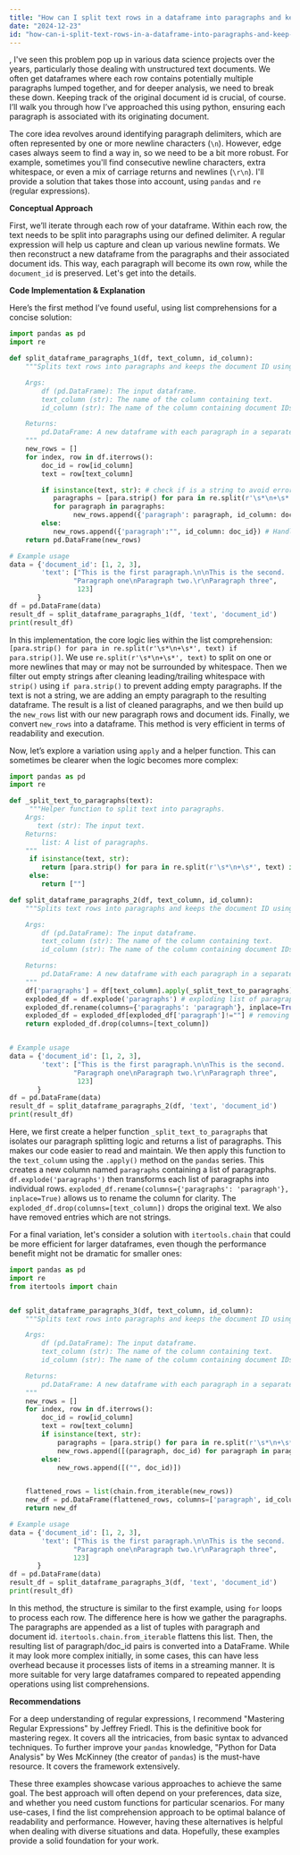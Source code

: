 ```yaml
---
title: "How can I split text rows in a dataframe into paragraphs and keep the document ID using Python?"
date: "2024-12-23"
id: "how-can-i-split-text-rows-in-a-dataframe-into-paragraphs-and-keep-the-document-id-using-python"
---
```


,  I've seen this problem pop up in various data science projects over the years, particularly those dealing with unstructured text documents. We often get dataframes where each row contains potentially multiple paragraphs lumped together, and for deeper analysis, we need to break these down. Keeping track of the original document id is crucial, of course. I’ll walk you through how I’ve approached this using python, ensuring each paragraph is associated with its originating document.

The core idea revolves around identifying paragraph delimiters, which are often represented by one or more newline characters (`\n`). However, edge cases always seem to find a way in, so we need to be a bit more robust. For example, sometimes you'll find consecutive newline characters, extra whitespace, or even a mix of carriage returns and newlines (`\r\n`). I'll provide a solution that takes those into account, using `pandas` and `re` (regular expressions).

**Conceptual Approach**

First, we’ll iterate through each row of your dataframe. Within each row, the text needs to be split into paragraphs using our defined delimiter. A regular expression will help us capture and clean up various newline formats. We then reconstruct a new dataframe from the paragraphs and their associated document ids. This way, each paragraph will become its own row, while the `document_id` is preserved. Let's get into the details.

**Code Implementation & Explanation**

Here’s the first method I’ve found useful, using list comprehensions for a concise solution:

```python
import pandas as pd
import re

def split_dataframe_paragraphs_1(df, text_column, id_column):
    """Splits text rows into paragraphs and keeps the document ID using list comprehension.

    Args:
        df (pd.DataFrame): The input dataframe.
        text_column (str): The name of the column containing text.
        id_column (str): The name of the column containing document IDs.

    Returns:
        pd.DataFrame: A new dataframe with each paragraph in a separate row.
    """
    new_rows = []
    for index, row in df.iterrows():
        doc_id = row[id_column]
        text = row[text_column]

        if isinstance(text, str): # check if is a string to avoid errors
           paragraphs = [para.strip() for para in re.split(r'\s*\n+\s*', text) if para.strip()] # cleaning
           for paragraph in paragraphs:
                new_rows.append({'paragraph': paragraph, id_column: doc_id})
        else:
           new_rows.append({'paragraph':"", id_column: doc_id}) # Handling non-string
    return pd.DataFrame(new_rows)

# Example usage
data = {'document_id': [1, 2, 3],
        'text': ["This is the first paragraph.\n\nThis is the second.  \n",
                "Paragraph one\nParagraph two.\r\nParagraph three",
                 123]
       }
df = pd.DataFrame(data)
result_df = split_dataframe_paragraphs_1(df, 'text', 'document_id')
print(result_df)
```

In this implementation, the core logic lies within the list comprehension: `[para.strip() for para in re.split(r'\s*\n+\s*', text) if para.strip()]`. We use `re.split(r'\s*\n+\s*', text)` to split on one or more newlines that may or may not be surrounded by whitespace. Then we filter out empty strings after cleaning leading/trailing whitespace with `strip()` using `if para.strip()` to prevent adding empty paragraphs. If the text is not a string, we are adding an empty paragraph to the resulting dataframe. The result is a list of cleaned paragraphs, and we then build up the `new_rows` list with our new paragraph rows and document ids. Finally, we convert `new_rows` into a dataframe. This method is very efficient in terms of readability and execution.

Now, let’s explore a variation using `apply` and a helper function. This can sometimes be clearer when the logic becomes more complex:

```python
import pandas as pd
import re

def _split_text_to_paragraphs(text):
     """Helper function to split text into paragraphs.
    Args:
       text (str): The input text.
    Returns:
        list: A list of paragraphs.
    """
     if isinstance(text, str):
        return [para.strip() for para in re.split(r'\s*\n+\s*', text) if para.strip()]
     else:
        return [""]

def split_dataframe_paragraphs_2(df, text_column, id_column):
    """Splits text rows into paragraphs and keeps the document ID using apply.

    Args:
        df (pd.DataFrame): The input dataframe.
        text_column (str): The name of the column containing text.
        id_column (str): The name of the column containing document IDs.

    Returns:
        pd.DataFrame: A new dataframe with each paragraph in a separate row.
    """
    df['paragraphs'] = df[text_column].apply(_split_text_to_paragraphs) # applying the helper function
    exploded_df = df.explode('paragraphs') # exploding list of paragraphs to single row
    exploded_df.rename(columns={'paragraphs': 'paragraph'}, inplace=True) # renaming
    exploded_df = exploded_df[exploded_df['paragraph']!=""] # removing non-string entries
    return exploded_df.drop(columns=[text_column])


# Example usage
data = {'document_id': [1, 2, 3],
        'text': ["This is the first paragraph.\n\nThis is the second.  \n",
                "Paragraph one\nParagraph two.\r\nParagraph three",
                 123]
       }
df = pd.DataFrame(data)
result_df = split_dataframe_paragraphs_2(df, 'text', 'document_id')
print(result_df)
```

Here, we first create a helper function `_split_text_to_paragraphs` that isolates our paragraph splitting logic and returns a list of paragraphs. This makes our code easier to read and maintain. We then apply this function to the `text_column` using the `.apply()` method on the `pandas` series. This creates a new column named `paragraphs` containing a list of paragraphs. `df.explode('paragraphs')` then transforms each list of paragraphs into individual rows. `exploded_df.rename(columns={'paragraphs': 'paragraph'}, inplace=True)` allows us to rename the column for clarity. The `exploded_df.drop(columns=[text_column])` drops the original text. We also have removed entries which are not strings.

For a final variation, let's consider a solution with `itertools.chain` that could be more efficient for larger dataframes, even though the performance benefit might not be dramatic for smaller ones:

```python
import pandas as pd
import re
from itertools import chain


def split_dataframe_paragraphs_3(df, text_column, id_column):
    """Splits text rows into paragraphs and keeps the document ID using itertools.chain.

    Args:
        df (pd.DataFrame): The input dataframe.
        text_column (str): The name of the column containing text.
        id_column (str): The name of the column containing document IDs.

    Returns:
        pd.DataFrame: A new dataframe with each paragraph in a separate row.
    """
    new_rows = []
    for index, row in df.iterrows():
        doc_id = row[id_column]
        text = row[text_column]
        if isinstance(text, str):
            paragraphs = [para.strip() for para in re.split(r'\s*\n+\s*', text) if para.strip()]
            new_rows.append([(paragraph, doc_id) for paragraph in paragraphs])
        else:
            new_rows.append([("", doc_id)])


    flattened_rows = list(chain.from_iterable(new_rows))
    new_df = pd.DataFrame(flattened_rows, columns=['paragraph', id_column])
    return new_df

# Example usage
data = {'document_id': [1, 2, 3],
        'text': ["This is the first paragraph.\n\nThis is the second.  \n",
                "Paragraph one\nParagraph two.\r\nParagraph three",
                123]
       }
df = pd.DataFrame(data)
result_df = split_dataframe_paragraphs_3(df, 'text', 'document_id')
print(result_df)

```

In this method, the structure is similar to the first example, using `for` loops to process each row. The difference here is how we gather the paragraphs. The paragraphs are appended as a list of tuples with paragraph and document id. `itertools.chain.from_iterable` flattens this list. Then, the resulting list of paragraph/doc_id pairs is converted into a DataFrame. While it may look more complex initially, in some cases, this can have less overhead because it processes lists of items in a streaming manner. It is more suitable for very large dataframes compared to repeated appending operations using list comprehensions.

**Recommendations**

For a deep understanding of regular expressions, I recommend "Mastering Regular Expressions" by Jeffrey Friedl. This is the definitive book for mastering regex. It covers all the intricacies, from basic syntax to advanced techniques. To further improve your `pandas` knowledge, "Python for Data Analysis" by Wes McKinney (the creator of `pandas`) is the must-have resource. It covers the framework extensively.

These three examples showcase various approaches to achieve the same goal. The best approach will often depend on your preferences, data size, and whether you need custom functions for particular scenarios. For many use-cases, I find the list comprehension approach to be optimal balance of readability and performance. However, having these alternatives is helpful when dealing with diverse situations and data. Hopefully, these examples provide a solid foundation for your work.
